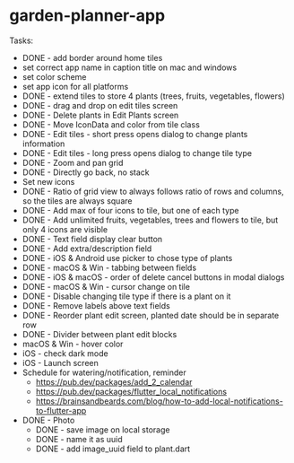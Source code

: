 # garden-planner-app

Tasks:
- DONE - add border around home tiles
- set correct app name in caption title on mac and windows
- set color scheme
- set app icon for all platforms
- DONE - extend tiles to store 4 plants (trees, fruits, vegetables, flowers)
- DONE - drag and drop on edit tiles screen
- DONE - Delete plants in Edit Plants screen
- DONE - Move IconData and color from tile class
- DONE - Edit tiles - short press opens dialog to change plants information
- DONE - Edit tiles - long press opens dialog to change tile type
- DONE - Zoom and pan grid
- DONE - Directly go back, no stack
- Set new icons
- DONE - Ratio of grid view to always follows ratio of rows and columns, so the tiles are always square
- DONE - Add max of four icons to tile, but one of each type
- DONE - Add unlimited fruits, vegetables, trees and flowers to tile, but only 4 icons are visible
- DONE - Text field display clear button
- DONE - Add extra/description field
- DONE - iOS & Android use picker to chose type of plants
- DONE - macOS & Win - tabbing between fields
- DONE - iOS & macOS - order of delete cancel buttons in modal dialogs
- DONE - macOS & Win - cursor change on tile
- DONE - Disable changing tile type if there is a plant on it
- DONE - Remove labels above text fields
- DONE - Reorder plant edit screen, planted date should be in separate row
- DONE - Divider between plant edit blocks
- macOS & Win - hover color
- iOS - check dark mode
- iOS - Launch screen
- Schedule for watering/notification, reminder
    - https://pub.dev/packages/add_2_calendar
    - https://pub.dev/packages/flutter_local_notifications
    - https://brainsandbeards.com/blog/how-to-add-local-notifications-to-flutter-app
- DONE - Photo
    - DONE - save image on local storage
    - DONE - name it as uuid
    - DONE - add image_uuid field to plant.dart

